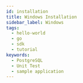 ```yaml
---
id: installation
title: Windows Installation
sidebar_label: Windows
tags:
  - hello-world
  - go
  - sdk
  - tutorial
keywords:
  - PostgreSQL
  - Unit Test
  - sample application
---
```

